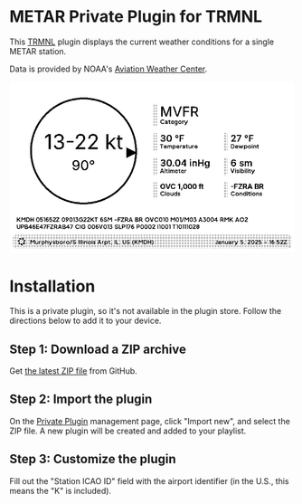 # METAR Private Plugin for TRMNL

This [TRMNL](https://usetrmnl.com/) plugin displays the current weather conditions for a single METAR station.

Data is provided by NOAA's [Aviation Weather Center](https://aviationweather.gov/data/api/).

![Preview of TRMNL dashboard](preview.png)

# Installation

This is a private plugin, so it's not available in the plugin store. Follow the directions below to add it to your device.

## Step 1: Download a ZIP archive

Get [the latest ZIP file](https://github.com/schrockwell/trmnl-metar/archive/refs/heads/main.zip) from GitHub.

## Step 2: Import the plugin

On the [Private Plugin](https://usetrmnl.com/plugin_settings?keyname=private_plugin) management page, click "Import new", and select the ZIP file. A new plugin will be created and added to your playlist.

## Step 3: Customize the plugin

Fill out the "Station ICAO ID" field with the airport identifier (in the U.S., this means the "K" is included).
